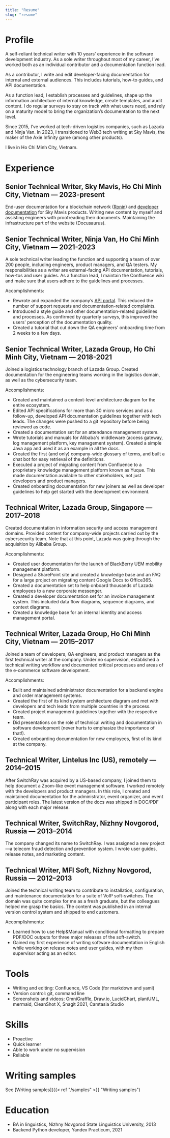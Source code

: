 ```yaml
---
title: "Resume"
slug: "resume"
---
```


# Profile

A self-reliant technical writer with 10 years’ experience in the software development industry. As a sole writer throughout most of my career, I’ve worked both as an individual contributor and a documentation function lead.

As a contributor, I write and edit developer-facing documentation for internal and external audiences. This includes tutorials, how-to guides, and API documentation.

As a function lead, I establish processes and guidelines, shape up the information architecture of internal knowledge, create templates, and audit content. I do regular surveys to stay on track with what users need, and rely on a maturity model to bring the organization’s documentation to the next level.

Since 2015, I’ve worked at tech-driven logistics companies, such as Lazada and Ninja Van. In 2023, I transitioned to Web3 tech writing at Sky Mavis, the maker of the Axie Infinity game (among other products).

I live in Ho Chi Minh City, Vietnam.

# Experience

## Senior Technical Writer, Sky Mavis, Ho Chi Minh City, Vietnam — 2023-present

End-user documentation for a blockchain network ([Ronin](https://docs.roninchain.com)) and [developer documentation](https://docs.skymavis.com) for Sky Mavis products. Writing new content by myself and assisting engineers with proofreading their documents. Maintaining the infrastructure part of the website (Docusaurus).

## Senior Technical Writer, Ninja Van, Ho Chi Minh City, Vietnam — 2021-2023

A sole technical writer leading the function and supporting a team of over 200 people, including engineers, product managers, and QA testers. My responsibilities as a writer are external-facing API documentation, tutorials, how-tos and user guides. As a function lead, I maintain the Confluence wiki and make sure that users adhere to the guidelines and processes.

Accomplishments:

* Rewrote and expanded the company’s [API portal](https://api-docs.ninjavan.co). This reduced the number of support requests and documentation-related complaints.
* Introduced a style guide and other documentation-related guidelines and processes. As confirmed by quarterly surveys, this improved the users' perception of the documentation quality.
* Created a tutorial that cut down the QA engineers' onboarding time from 2 weeks to a few days.

## Senior Technical Writer, Lazada Group, Ho Chi Minh City, Vietnam — 2018-2021

Joined a logistics technology branch of Lazada Group. Created documentation for the engineering teams working in the logistics domain, as well as the cybersecurity team.

Accomplishments:

* Created and maintained a context-level architecture diagram for the entire ecosystem.
* Edited API specifications for more than 30 micro services and as a follow-up, developed API documentation guidelines together with tech leads. The changes were pushed to a git repository before being reviewed as code.
* Created a documentation set for an attendance management system.
* Wrote tutorials and manuals for Alibaba's middleware (access gateway, log management platform, key management system). Created a simple Java app and used it as an example in all the docs.
* Created the first (and only) company-wide glossary of terms, and built a chat bot for easy retrieval of the definitions.
* Executed a project of migrating content from Confluence to a proprietary knowledge management platform known as Yuque. This made documentation available to other stakeholders, not just developers and product managers.
* Created onboarding documentation for new joiners as well as developer guidelines to help get started with the development environment.

## Technical Writer, Lazada Group, Singapore — 2017–2018

Created documentation in information security and access management domains. Provided content for company-wide projects carried out by the cybersecurity team. Note that at this point, Lazada was going through the acquisition by Alibaba Group.

Accomplishments:

* Created user documentation for the launch of BlackBerry UEM mobility management platform.
* Designed a SharePoint site and created a knowledge base and an FAQ for a large project on migrating content Google Docs to Office365.
* Created a documentation set to help onboard thousands of Lazada employees to a new corporate messenger.
* Created a developer documentation set for an invoice management system. This included data flow diagrams, sequence diagrams, and context diagrams.
* Created a knowledge base for an internal identity and access management portal.
  
## Technical Writer, Lazada Group, Ho Chi Minh City, Vietnam — 2015–2017

Joined a team of developers, QA engineers, and product managers as the first technical writer at the company. Under no supervision, established a technical writing workflow and documented critical processes and areas of the e-commerce software development.

Accomplishments:

* Built and maintained administrator documentation for a backend engine and order management systems.
* Created the first of its kind system architecture diagram and met with developers and tech leads from multiple countries in the process.
* Created project management guidelines together with the respective team.
* Did presentations on the role of technical writing and documentation in software development (never hurts to emphasize the importance of that!).
* Created onboarding documentation for new employees, first of its kind at the company.

## Technical Writer, Lintelus Inc (US), remotely — 2014–2015

After SwitchRay was acquired by a US-based company, I joined them to help document a Zoom-like event management software. I worked remotely with the developers and product managers. In this role, I created and maintained documentation for the administrator, event organizer, and event participant roles. The latest version of the docs was shipped in DOC/PDF along with each major release.

## Technical Writer, SwitchRay, Nizhny Novgorod, Russia — 2013–2014

The company changed its name to SwitchRay. I was assigned a new project—a telecom fraud detection and prevention system. I wrote user guides, release notes, and marketing content.

## Technical Writer, MFI Soft, Nizhny Novgorod, Russia — 2012–2013

Joined the technical writing team to contribute to installation, configuration, and maintenance documentation for a suite of VoIP soft-switches. The domain was quite complex for me as a fresh graduate, but the colleagues helped me grasp the basics. The content was published in an internal version control system and shipped to end customers.

Accomplishments:

* Learned how to use Help&Manual with conditional formatting to prepare PDF/DOC outputs for three major releases of the soft-switch.
* Gained my first experience of writing software documentation in English while working on release notes and user guides, with my then supervisor acting as an editor.

# Tools

* Writing and editing: Confluence, VS Code (for markdown and yaml)
* Version control: git, command line
* Screenshots and videos: OmniGraffle, Draw.io, LucidChart, plantUML, mermaid, CleanShot X, Snagit 2021, Camtasia Studio

# Skills

* Proactive
* Quick learner
* Able to work under no supervision
* Reliable
  
# Writing samples

See [Writing samples]({{< ref "/samples" >}} "Writing samples")

# Education

* BA in linguistics, Nizhny Novgorod State Linguistics University, 2013
* Backend Python developer, Yandex Practicum, 2021
